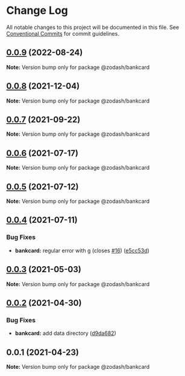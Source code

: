 # Change Log

All notable changes to this project will be documented in this file.
See [Conventional Commits](https://conventionalcommits.org) for commit guidelines.

## [0.0.9](https://github.com/zcorky/zodash/compare/@zodash/bankcard@0.0.8...@zodash/bankcard@0.0.9) (2022-08-24)

**Note:** Version bump only for package @zodash/bankcard





## [0.0.8](https://github.com/zcorky/zodash/compare/@zodash/bankcard@0.0.7...@zodash/bankcard@0.0.8) (2021-12-04)

**Note:** Version bump only for package @zodash/bankcard





## [0.0.7](https://github.com/zcorky/zodash/compare/@zodash/bankcard@0.0.6...@zodash/bankcard@0.0.7) (2021-09-22)

**Note:** Version bump only for package @zodash/bankcard





## [0.0.6](https://github.com/zcorky/zodash/compare/@zodash/bankcard@0.0.5...@zodash/bankcard@0.0.6) (2021-07-17)

**Note:** Version bump only for package @zodash/bankcard





## [0.0.5](https://github.com/zcorky/zodash/compare/@zodash/bankcard@0.0.4...@zodash/bankcard@0.0.5) (2021-07-12)

**Note:** Version bump only for package @zodash/bankcard





## [0.0.4](https://github.com/zcorky/zodash/compare/@zodash/bankcard@0.0.3...@zodash/bankcard@0.0.4) (2021-07-11)


### Bug Fixes

* **bankcard:** regular error with g (closes [#16](https://github.com/zcorky/zodash/issues/16)) ([e5cc53d](https://github.com/zcorky/zodash/commit/e5cc53d97d452134dcce6bf4432815890a842206))





## [0.0.3](https://github.com/zcorky/zodash/compare/@zodash/bankcard@0.0.2...@zodash/bankcard@0.0.3) (2021-05-03)

**Note:** Version bump only for package @zodash/bankcard





## [0.0.2](https://github.com/zcorky/zodash/compare/@zodash/bankcard@0.0.1...@zodash/bankcard@0.0.2) (2021-04-30)


### Bug Fixes

* **bankcard:** add data directory ([d9da682](https://github.com/zcorky/zodash/commit/d9da682ba3a1c775f7075352fad40c3d9f7d5430))





## 0.0.1 (2021-04-23)

**Note:** Version bump only for package @zodash/bankcard
